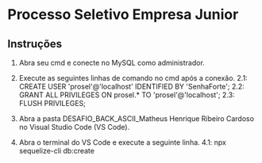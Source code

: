 # Processo Seletivo Empresa Junior

## Instruções

1.  Abra seu cmd e conecte no MySQL como administrador.

2.  Execute as seguintes linhas de comando no cmd após a conexão.
    2.1: CREATE USER 'prosel'@'localhost' IDENTIFIED BY 'SenhaForte';
    2.2: GRANT ALL PRIVILEGES ON prosel.\* TO 'prosel'@'localhost';
    2.3: FLUSH PRIVILEGES;

3.  Abra a pasta DESAFIO_BACK_ASCII_Matheus Henrique Ribeiro Cardoso no Visual Studio Code (VS Code).

4.  Abra o terminal do VS Code e execute a seguinte linha. 4.1: npx sequelize-cli db:create
